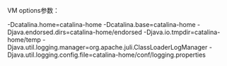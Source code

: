 
VM options参数：

-Dcatalina.home=catalina-home 
-Dcatalina.base=catalina-home
-Djava.endorsed.dirs=catalina-home/endorsed 
-Djava.io.tmpdir=catalina-home/temp
-Djava.util.logging.manager=org.apache.juli.ClassLoaderLogManager
-Djava.util.logging.config.file=catalina-home/conf/logging.properties


